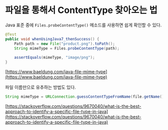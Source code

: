 # 파일을 통해서 ContentType 찾아오는 법

Java 표준 중에 `Files.probeContentType()` 메소드를 사용하면 쉽게 확인할 수 있다.

```java
@Test
public void whenUsingJava7_thenSuccess() {
    Path path = new File("product.png").toPath();
    String mimeType = Files.probeContentType(path);
 
    assertEquals(mimeType, "image/png");
}
```

[https://www.baeldung.com/java-file-mime-type](https://www.baeldung.com/java-file-mime-type)

파일 이름만으로 유추하는 방법도 있다.

```java
String mimeType = URLConnection.guessContentTypeFromName(file.getName());
```

[https://stackoverflow.com/questions/9670040/what-is-the-best-approach-to-identify-a-specific-file-type-in-java](https://stackoverflow.com/questions/9670040/what-is-the-best-approach-to-identify-a-specific-file-type-in-java)